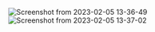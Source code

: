 ![Screenshot from 2023-02-05 13-36-49](https://user-images.githubusercontent.com/91268003/216814231-b41df5c4-bd83-4d2f-965d-b1903110a723.png)
![Screenshot from 2023-02-05 13-37-02](https://user-images.githubusercontent.com/91268003/216814237-d3b4a6f4-4fde-4aec-a8d7-7cb68a61b5e3.png)
